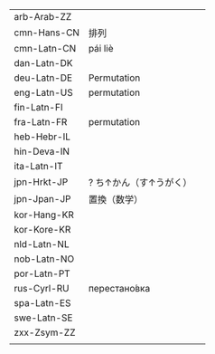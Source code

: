 | | | |
|-|-|-|
| arb-Arab-ZZ |  |  |
| cmn-Hans-CN | 排列 |  |
| cmn-Latn-CN | pái liè |  |
| dan-Latn-DK |  |  |
| deu-Latn-DE | Permutation |  |
| eng-Latn-US | permutation |  |
| fin-Latn-FI |  |  |
| fra-Latn-FR | permutation |  |
| heb-Hebr-IL |  |  |
| hin-Deva-IN |  |  |
| ita-Latn-IT |  |  |
| jpn-Hrkt-JP | ? ち↑かん（す↑うがく） |  |
| jpn-Jpan-JP | 置換（数学） |  |
| kor-Hang-KR |  |  |
| kor-Kore-KR |  |  |
| nld-Latn-NL |  |  |
| nob-Latn-NO |  |  |
| por-Latn-PT |  |  |
| rus-Cyrl-RU | перестано́вка |  |
| spa-Latn-ES |  |  |
| swe-Latn-SE |  |  |
| zxx-Zsym-ZZ |  |  |
|  |  |  |
